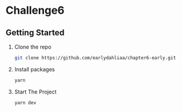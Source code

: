# Challenge6

## Getting Started

1. Clone the repo

   ```sh
   git clone https://github.com/earlydahliaa/chapter6-early.git
   ```

2. Install packages

   ```sh
   yarn
   ```

3. Start The Project

   ```sh
   yarn dev
   ```

